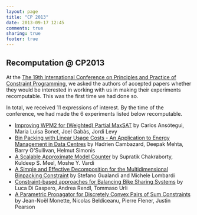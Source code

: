 ```yaml
---
layout: page
title: "CP 2013"
date: 2013-09-17 12:45
comments: true
sharing: true
footer: true
---
```


## Recomputation @ CP2013 ##

At the [The 19th International Conference on Principles and Practice of Constraint Programming](http://cp2013.a4cp.org/), we asked the authors of accepted papers whether they would be interested in working with us in making their experiments recomputable. This was the first time we had done so.

In total, we received 11 expressions of interest. By the time of the conference,
we had made the 6 experiments listed below recomputable.

* [Improving WPM2 for (Weighted) Partial MaxSAT](http://link.springer.com/chapter/10.1007/978-3-642-40627-0_12) by Carlos Ansótegui, Maria Luisa Bonet, Joel Gabàs, Jordi Levy
* [Bin Packing with Linear Usage Costs - An Application to Energy Management in Data Centres](http://link.springer.com/chapter/10.1007/978-3-642-40627-0_7) by Hadrien Cambazard, Deepak Mehta, Barry O'Sullivan, Helmut Simonis
* [A Scalable Approximate Model Counter](http://link.springer.com/chapter/10.1007/978-3-642-40627-0_18) by Supratik Chakraborty, Kuldeep S. Meel, Moshe Y. Vardi
* [A Simple and Effective Decomposition for the Multidimensional Binpacking Constraint](http://link.springer.com/chapter/10.1007/978-3-642-40627-0_29) by Stefano Gualandi and Michele Lombardi
* [Constraint-based approaches for Balancing Bike Sharing Systems](http://link.springer.com/chapter/10.1007/978-3-642-40627-0_56) by Luca Di Gaspero, Andrea Rendl, Tommaso Urli
* [A Parametric Propagator for Discretely Convex Pairs of Sum Constraints](http://link.springer.com/chapter/10.1007/978-3-642-40627-0_40) by Jean-Noël Monette, Nicolas Beldiceanu, Pierre Flener, Justin Pearson
